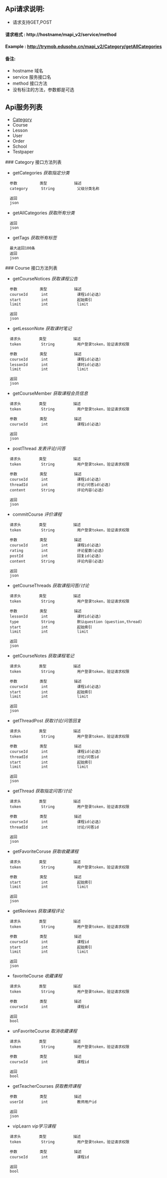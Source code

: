 ## Api请求说明:
- 请求支持GET,POST

#### 请求格式 : http://hostname/mapi_v2/service/method
#### Example : http://trymob.edusoho.cn/mapi_v2/Category/getAllCategories
#### 备注:
* hostname  域名
* service   服务接口名
* method    接口方法
* 没有标注的方法，参数都是可选

## Api服务列表

* [Category](#Category)
* Course
* Lesson
* User
* Order
* School
* Testpaper

<a id="Category" />
### Category 接口方法列表

* getCategories *获取指定分类*

```
  参数          类型            描述
  category      String          父级分类名称
  
  返回
  json
```
    
* getAllCategories  *获取所有分类*

```
  返回
  json
```
* getTags   *获取所有标签*

```
  最大返回100条
  返回
  json
```

<a id="Course" />
### Course 接口方法列表

* getCourseNotices  *获取课程公告*

```
  参数          类型            描述
  courseId      int             课程id(必选)
  start         int             起始索引
  limit         int             limit
  
  返回
  json
```

* getLessonNote     *获取课时笔记*

```
  请求头        类型            描述
  token         String          用户登录token，验证请求权限
  
  参数          类型            描述
  courseId      int             课程id(必选)
  lessonId      int             课时id(必选)
  limit         int             limit
  
  返回
  json
```

* getCourseMember       *获取课程会员信息*

```
  请求头        类型            描述
  token         String          用户登录token，验证请求权限
  
  参数          类型            描述
  courseId      int             课程id(必选)
  
  返回
  json
```

* postThread    *发表评论/问答*

```
  请求头        类型            描述
  token         String          用户登录token，验证请求权限
  
  参数          类型            描述
  courseId      int             课程id(必选)
  threadId      int             评论/问答id(必选)
  content       String          评论内容(必选)
  
  返回
  json
```

* commitCourse     *评价课程*

```
  请求头        类型            描述
  token         String          用户登录token，验证请求权限
  
  参数          类型            描述
  courseId      int             课程id(必选)
  rating        int             评论星数(必选)
  postId        int             回复id(必选)
  content       String          评论内容(必选)
  
  返回
  json
```

* getCourseThreads      *获取课程问答/讨论*

```
  请求头        类型            描述
  token         String          用户登录token，验证请求权限
  
  参数          类型            描述
  lessonId      int             课时id(必选)
  type          String          默认question（question,thread)
  start         int             起始索引
  limit         int             limit
  
  返回
  json
```

* getCourseNotes    *获取课程笔记*

```
  请求头        类型            描述
  token         String          用户登录token，验证请求权限
  
  参数          类型            描述
  courseId      int             课程id(必选)
  start         int             起始索引
  limit         int             limit
  
  返回
  json
```

* getThreadPost     *获取讨论/问答回复*

```
  请求头        类型            描述
  token         String          用户登录token，验证请求权限
  
  参数          类型            描述
  courseId      int             课程id(必选)
  threadId      int             讨论/问答id
  start         int             起始索引
  limit         int             limit
  
  返回
  json
```

* getThread     *获取指定问答/讨论*

```
  请求头        类型            描述
  token         String          用户登录token，验证请求权限
  
  参数          类型            描述
  courseId      int             课程id(必选)
  threadId      int             讨论/问答id
  
  返回
  json
```

* getFavoriteCoruse     *获取收藏课程*

```
  请求头        类型            描述
  token         String          用户登录token，验证请求权限
  
  参数          类型            描述
  start         int             起始索引
  limit         int             limit
  
  返回
  json
```

* getReviews        *获取课程评论*

```
  请求头        类型            描述
  token         String          用户登录token，验证请求权限
  
  参数          类型            描述
  courseId      int             课程id
  start         int             起始索引
  limit         int             limit
  
  返回
  json
```

* favoriteCourse        *收藏课程*

```
  请求头        类型            描述
  token         String          用户登录token，验证请求权限
  
  参数          类型            描述
  courseId      int             课程id
  
  返回
  bool
```

* unFavoriteCourse        *取消收藏课程*

```
  请求头        类型            描述
  token         String          用户登录token，验证请求权限
  
  参数          类型            描述
  courseId      int             课程id
  
  返回
  bool
```

* getTeacherCourses        *获取教师课程*

```
  参数          类型            描述
  userId        int             教师用户id
  
  返回
  json
```

* vipLearn        *vip学习课程*

```
  请求头        类型            描述
  token         String          用户登录token，验证请求权限
  
  参数          类型            描述
  courseId      int             课程id
  
  返回
  bool
```